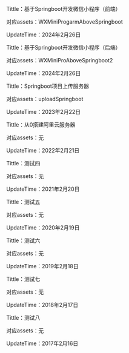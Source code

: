 Tittle：基于Springboot开发微信小程序（前端）

对应assets：WXMiniProgarmAboveSpringboot

UpdateTime：2024年2月26日

Tittle：基于Springboot开发微信小程序（后端）

对应assets：WXMiniProAboveSpringboot2

UpdateTime：2024年2月26日

Tittle：Springboot项目上传服务器

对应assets：uploadSpringboot

UpdateTime：2023年2月22日

Tittle：从0搭建阿里云服务器

对应assets：无

UpdateTime：2022年2月21日

Tittle：测试四

对应assets：无

UpdateTime：2021年2月20日

Tittle：测试五

对应assets：无

UpdateTime：2020年2月19日

Tittle：测试六

对应assets：无

UpdateTime：2019年2月18日

Tittle：测试七

对应assets：无

UpdateTime：2018年2月17日

Tittle：测试八

对应assets：无

UpdateTime：2017年2月16日

